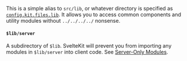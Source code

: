 This is a simple alias to `src/lib`, or whatever directory is specified as [`config.kit.files.lib`](https://kit.svelte.dev/docs/configuration#files). It allows you to access common components and utility modules without `../../../../` nonsense.

#### `$lib/server`

A subdirectory of `$lib`. SvelteKit will prevent you from importing any modules in `$lib/server` into client code. See [Server-Only Modules](/docs/server-only-modules).
